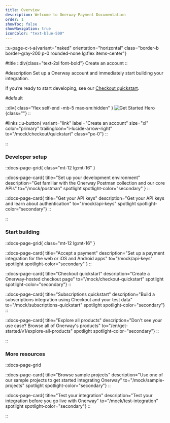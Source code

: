 ```yaml
---
title: Overview
description: Welcome to Onerway Payment Documentation
order: 1
showToc: false
showNavigation: true
iconColor: "text-blue-500"
---
```


::u-page-c-t-a{variant="naked" orientation="horizontal" class="border-b border-gray-200 p-0 rounded-none lg:flex items-center"}

#title
  ::div{class="text-2xl font-bold"}
  Create an account
  ::

#description
Set up a Onerway account and immediately start building your integration.

If you’re ready to start developing, see our [Checkout quickstart](/mock/checkout/quickstart).

#default

  ::div{ class="flex self-end -mb-5 max-sm:hidden" }
  ![Get Started Hero](https://b.stripecdn.com/docs-statics-srv/assets/get-started-hero.df33114d2906584b94ad36e4e2588d16.png){class=""}
  ::

#links
  ::u-button{ variant="link" label="Create an account" size="xl" color="primary" trailingIcon="i-lucide-arrow-right" to="/mock/checkout/quickstart" class="px-0"}
  ::

::

### Developer setup

::docs-page-grid{ class="mt-12 lg:mt-16" }

  ::docs-page-card{ title="Set up your development environment" description="Get familiar with the Onerway Postman collection and our core APIs" to="/mock/postman" spotlight spotlight-color="secondary" }
  ::

  ::docs-page-card{ title="Get your API keys" description="Get your API keys and learn about authentication" to="/mock/api-keys" spotlight spotlight-color="secondary"}
  ::

::

### Start building

::docs-page-grid{ class="mt-12 lg:mt-16" }

  ::docs-page-card{ title="Accept a payment" description="Set up a payment integration for the web or iOS and Android apps" to="/mock/api-keys" spotlight spotlight-color="secondary" }
  ::

  ::docs-page-card{ title="Checkout quickstart" description="Create a Onerway-hosted checkout page" to="/mock/checkout-quickstart" spotlight spotlight-color="secondary"}
  ::

  ::docs-page-card{ title="Subscriptions quickstart" description="Build a subscriptions integration using Checkout and your test data" to="/mock/subscriptions-quickstart" spotlight spotlight-color="secondary"}
  ::

  ::docs-page-card{ title="Explore all products" description="Don't see your use case? Browse all of Onerway's products" to="/en/get-started/v1/explore-all-products" spotlight spotlight-color="secondary"}
  ::

::

### More resources

::docs-page-grid

  ::docs-page-card{ title="Browse sample projects" description="Use one of our sample projects to get started integrating Onerway" to="/mock/sample-projects" spotlight spotlight-color="secondary"}
  ::

  ::docs-page-card{ title="Test your integration" description="Test your integration before you go live with Onerway" to="/mock/test-integration" spotlight spotlight-color="secondary"}
  ::

::
